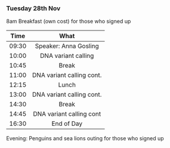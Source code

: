 ### Tuesday 28th Nov

8am Breakfast (own cost) for those who signed up

| Time  |           What            |
| ----- | :-----------------------: |
| 09:30 |   Speaker: Anna Gosling   |
| 10:00 |    DNA variant calling    |
| 10:45 |           Break           |
| 11:00 | DNA variant calling cont. |
| 12:15 |           Lunch           |
| 13:00 | DNA variant calling cont. |
| 14:30 |           Break           |
| 14:45 | DNA variant calling cont  |
| 16:30 |        End of Day         |

Evening: Penguins and sea lions outing for those who signed up

